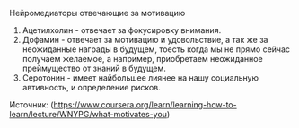 Нейромедиаторы отвечающие за мотивацию

1. Ацетилхолин - отвечает за фокусировку внимания.
2. Дофамин - отвечает за мотивацию и удовольствие, а так же за неожиданные награды в будущем, тоесть когда мы не прямо сейчас получаем желаемое, а например, приобретаем неожиданное преймущество от знаний в будущем.
3. Серотонин - имеет найбольшее лиянее на нашу социальную автивность, и определение рисков. 




Источник: (https://www.coursera.org/learn/learning-how-to-learn/lecture/WNYPG/what-motivates-you)